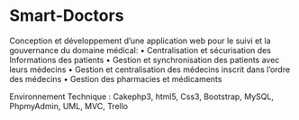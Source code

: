 # Smart-Doctors

Conception et développement d’une application web pour le suivi et la gouvernance du domaine médical:
• Centralisation et sécurisation des Informations des patients
• Gestion et synchronisation des patients avec leurs médecins
• Gestion et centralisation des médecins inscrit dans l’ordre des médecins
• Gestion des pharmacies et médicaments

Environnement Technique : Cakephp3, html5, Css3, Bootstrap, MySQL, PhpmyAdmin, UML, MVC, Trello
